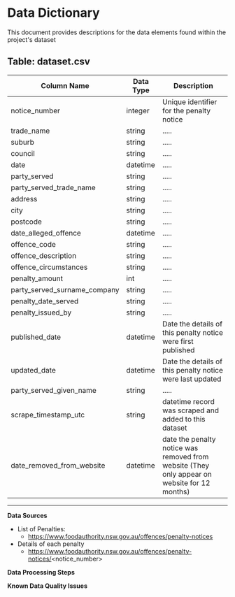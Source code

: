 # Data Dictionary

This document provides descriptions for the data elements found within the project's dataset

## Table: dataset.csv

| Column Name | Data Type | Description                                |
|--------------|-----------|----------------------------------------------------|
| notice_number| integer   | Unique identifier for the penalty notice              |
| trade_name   | string    |.....|
| suburb        | string    |.....|
| council   | string  | ..... |
| date   | datetime  | ..... |
| party_served   | string  | ..... |
| party_served_trade_name   | string  | ..... |
| address   | string  | ..... |
| city   | string  | ..... |
| postcode   | string  | ..... |
| date_alleged_offence   | datetime  | ..... |
| offence_code   | string  | ..... |
| offence_description   | string  | ..... |
| offence_circumstances   | string  | ..... |
| penalty_amount   | int  | ..... |
| party_served_surname_company   | string  | ..... |
| penalty_date_served   | string  | ..... |
| penalty_issued_by   | string  | ..... |
| published_date   | datetime  | Date the details of this penalty notice were first published |
| updated_date   | datetime  | Date the details of this penalty notice were last updated |
| party_served_given_name   | string  | ..... |
| scrape_timestamp_utc   | string  | datetime record was scraped and added to this dataset |
| date_removed_from_website   | datetime  | date the penalty notice was removed from website (They only appear on website for 12 months) |


---

**Data Sources**

* List of Penalties:
  * https://www.foodauthority.nsw.gov.au/offences/penalty-notices
* Details of each penalty
  * https://www.foodauthority.nsw.gov.au/offences/penalty-notices/<notice_number>

**Data Processing Steps**

**Known Data Quality Issues**
